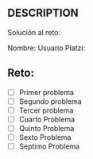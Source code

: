 ## DESCRIPTION

Solución al reto:

Nombre:
Usuario Platzi:

## Reto:

- [ ] Primer problema
- [ ] Segundo problema
- [ ] Tercer problema
- [ ] Cuarto Problema
- [ ] Quinto Problema
- [ ] Sexto Problema
- [ ] Septimo Problema
